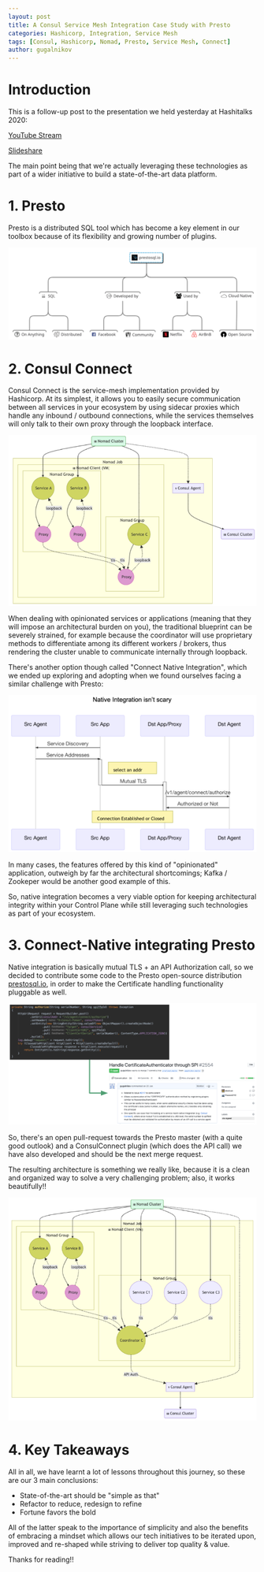 ```yaml
---
layout: post
title: A Consul Service Mesh Integration Case Study with Presto
categories: Hashicorp, Integration, Service Mesh
tags: [Consul, Hashicorp, Nomad, Presto, Service Mesh, Connect]
author: gugalnikov
---
```


# Introduction

This is a follow-up post to the presentation we held yesterday at Hashitalks 2020:

[YouTube Stream](https://www.youtube.com/watch?v=xV4JnJgOHXE)

[Slideshare](https://www.slideshare.net/FranciscoArturoViver/a-consul-service-mesh-integration-case-study-with-presto)

The main point being that we're actually leveraging these technologies as part of a wider initiative to build a state-of-the-art data platform. 

# 1. Presto

Presto is a distributed SQL tool which has become a key element in our toolbox because of its flexibility and growing number of plugins.

![](/images/2020-02-20-A-Consul-Service-Mesh-Integration-Case-Study-with-Presto/presto.png)

# 2. Consul Connect

Consul Connect is the service-mesh implementation provided by Hashicorp. At its simplest, it allows you to easily secure communication between all services in your ecosystem by using sidecar proxies which handle any inbound / outbound connections, while the services themselves will only talk to their own proxy through the loopback interface.

![](/images/2020-02-20-A-Consul-Service-Mesh-Integration-Case-Study-with-Presto/connectsidecar.png)

When dealing with opinionated services or applications (meaning that they will impose an architectural burden on you), the traditional blueprint can be severely strained, for example because the coordinator will use proprietary methods to differentiate among its different workers / brokers, thus rendering the cluster unable to communicate internally through loopback. 

There's another option though called "Connect Native Integration", which we ended up exploring and adopting when we found ourselves facing a similar challenge with Presto:

![](/images/2020-02-20-A-Consul-Service-Mesh-Integration-Case-Study-with-Presto/consulconnect.png)

In many cases, the features offered by this kind of "opinionated" application, outweigh by far the architectural shortcomings; Kafka / Zookeper would be another good example of this. 

So, native integration becomes a very viable option for keeping architectural integrity within your Control Plane while still leveraging such technologies as part of your ecosystem.

# 3. Connect-Native integrating Presto

Native integration is basically mutual TLS + an API Authorization call, so we decided to contribute some code to the Presto open-source distribution [prestosql.io](prestosql.io), in order to make the Certificate handling functionality pluggable as well. 

![](/images/2020-02-20-A-Consul-Service-Mesh-Integration-Case-Study-with-Presto/contrib.png)

So, there's an open pull-request towards the Presto master (with a quite good outlook) and a ConsulConnect plugin (which does the API call) we have also developed and should be the next merge request.

The resulting architecture is something we really like, because it is a clean and organized way to solve a very challenging problem; also, it works beautifully!!

![](/images/2020-02-20-A-Consul-Service-Mesh-Integration-Case-Study-with-Presto/architecture.png)

# 4. Key Takeaways

All in all, we have learnt a lot of lessons throughout this journey, so these are our 3 main conclusions:

- State-of-the-art should be "simple as that"
- Refactor to reduce, redesign to refine
- Fortune favors the bold

All of the latter speak to the importance of simplicity and also the benefits of embracing a mindset which allows our tech initiatives to be iterated upon, improved and re-shaped while striving to deliver top quality & value.

Thanks for reading!!
